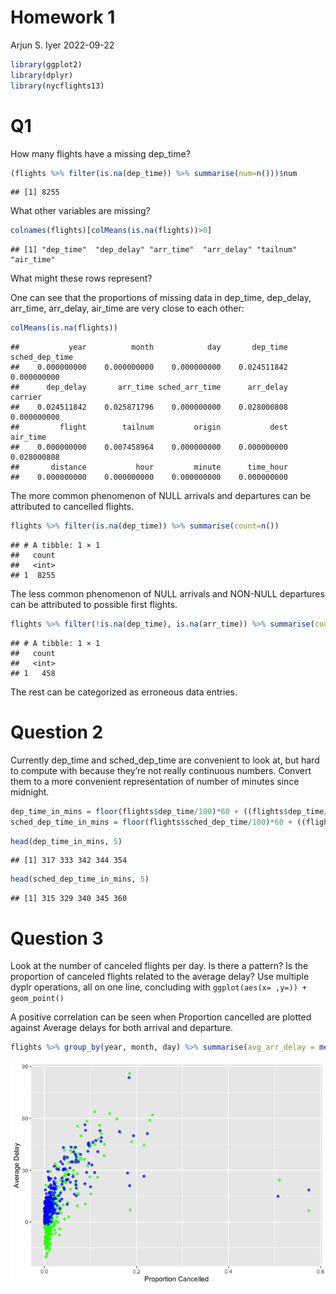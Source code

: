 Homework 1
================
Arjun S. Iyer
2022-09-22

``` r
library(ggplot2)
library(dplyr)
library(nycflights13)
```

# Q1

How many flights have a missing dep_time?

``` r
(flights %>% filter(is.na(dep_time)) %>% summarise(num=n()))$num
```

    ## [1] 8255

What other variables are missing?

``` r
colnames(flights)[colMeans(is.na(flights))>0]
```

    ## [1] "dep_time"  "dep_delay" "arr_time"  "arr_delay" "tailnum"   "air_time"

What might these rows represent?

One can see that the proportions of missing data in dep_time, dep_delay,
arr_time, arr_delay, air_time are very close to each other:

``` r
colMeans(is.na(flights))
```

    ##           year          month            day       dep_time sched_dep_time 
    ##    0.000000000    0.000000000    0.000000000    0.024511842    0.000000000 
    ##      dep_delay       arr_time sched_arr_time      arr_delay        carrier 
    ##    0.024511842    0.025871796    0.000000000    0.028000808    0.000000000 
    ##         flight        tailnum         origin           dest       air_time 
    ##    0.000000000    0.007458964    0.000000000    0.000000000    0.028000808 
    ##       distance           hour         minute      time_hour 
    ##    0.000000000    0.000000000    0.000000000    0.000000000

The more common phenomenon of NULL arrivals and departures can be
attributed to cancelled flights.

``` r
flights %>% filter(is.na(dep_time)) %>% summarise(count=n())
```

    ## # A tibble: 1 × 1
    ##   count
    ##   <int>
    ## 1  8255

The less common phenomenon of NULL arrivals and NON-NULL departures can
be attributed to possible first flights.

``` r
flights %>% filter(!is.na(dep_time), is.na(arr_time)) %>% summarise(count=n())
```

    ## # A tibble: 1 × 1
    ##   count
    ##   <int>
    ## 1   458

The rest can be categorized as erroneous data entries.

# Question 2

Currently dep_time and sched_dep_time are convenient to look at, but
hard to compute with because they’re not really continuous numbers.
Convert them to a more convenient representation of number of minutes
since midnight.

``` r
dep_time_in_mins = floor(flights$dep_time/100)*60 + ((flights$dep_time/100) - floor(flights$dep_time/100))*100
sched_dep_time_in_mins = floor(flights$sched_dep_time/100)*60 + ((flights$sched_dep_time/100)-floor(flights$sched_dep_time/100))*100
```

``` r
head(dep_time_in_mins, 5)
```

    ## [1] 317 333 342 344 354

``` r
head(sched_dep_time_in_mins, 5)
```

    ## [1] 315 329 340 345 360

# Question 3

Look at the number of canceled flights per day. Is there a pattern? Is
the proportion of canceled flights related to the average delay? Use
multiple dyplr operations, all on one line, concluding with
`ggplot(aes(x= ,y=)) + geom_point()`

A positive correlation can be seen when Proportion cancelled are plotted
against Average delays for both arrival and departure.

``` r
flights %>% group_by(year, month, day) %>% summarise(avg_arr_delay = mean(arr_delay, na.rm=T), prop_cancelled_arr = mean(is.na(arr_delay)), avg_dep_delay = mean(dep_delay, na.rm=T), prop_cancelled_dep = mean(is.na(dep_delay))) %>% ggplot() + geom_point(aes(x=prop_cancelled_arr ,y=avg_arr_delay), color='green', alpha=0.7) + geom_point(aes(x=prop_cancelled_dep ,y=avg_dep_delay), color='blue', alpha=0.7) + xlab('Proportion Cancelled') + ylab('Average Delay')
```

![](README_files/figure-gfm/unnamed-chunk-9-1.png)<!-- -->

